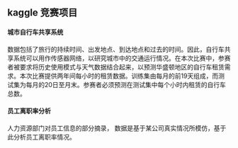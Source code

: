 ## kaggle 竞赛项目

#### 城市自行车共享系统
数据包括了旅行的持续时间、出发地点、到达地点和过去的时间。因此，自行车共享系统可以用作传感器网络，以研究城市中的交通运行情况。在本次比赛中，参赛者被要求将历史使用模式与天气数据结合起来，以预测华盛顿地区的自行车租赁需求。本次比赛提供两年间每小时的租赁数据。训练集由每月的前19天组成，而测试集为每月的20日至月末。参赛者必须预测在测试集中每个小时内租赁的自行车总数。

#### 员工离职率分析
人力资源部门对员工信息的部分摘录， 数据是基于某公司真实情况所模仿，基于此分析员工离职率情况。